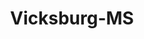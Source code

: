 ---
title: Vicksburg-MS
slug: vicksburg-ms
f_state:
- cms/state/mississippi.md
f_locations:
- cms/payday-loan/a-1-check-cashing-220.md
- cms/payday-loan/a-1-check-cashing-221.md
- cms/payday-loan/a-dollar-cash-advance-395.md
- cms/payday-loan/a-1-check-cashing-inc-552.md
- cms/payday-loan/a-1-check-cashing-inc-554.md
- cms/payday-loan/advance-america-1958.md
- cms/payday-loan/americom-mr-cash-inc-4447.md
- cms/payday-loan/bingo-check-cashing-5302.md
- cms/payday-loan/cash-inc-7685.md
- cms/payday-loan/cash-inc-7720.md
- cms/payday-loan/cash-tyme-8897.md
- cms/payday-loan/cash-tyme-8904.md
- cms/payday-loan/check-cashers-more-inc-10658.md
- cms/payday-loan/check-cashers-more-inc-10665.md
- cms/payday-loan/check-cashers-more-inc-10666.md
- cms/payday-loan/check-exchange-of-vicksburg-11286.md
- cms/payday-loan/check-exchange-of-vicksburg-11287.md
- cms/payday-loan/check-into-cash-12129.md
- cms/payday-loan/check-into-cash-12150.md
- cms/payday-loan/check-into-cash-12151.md
- cms/payday-loan/check-into-cash-of-mississippi-13440.md
- cms/payday-loan/continental-currency-15350.md
- cms/payday-loan/e-z-cash-16344.md
- cms/payday-loan/emergency-cash-16772.md
- cms/payday-loan/emergency-cash-16776.md
- cms/payday-loan/express-check-advance-17014.md
- cms/payday-loan/express-check-advance-17035.md
- cms/payday-loan/express-check-advance-17036.md
- cms/payday-loan/mr-cash-inc-22088.md
- cms/payday-loan/national-cash-advance-22520.md
- cms/payday-loan/national-cash-advance-22529.md
- cms/payday-loan/payday-loan-store-23984.md
- cms/payday-loan/quick-cash-24876.md
- cms/payday-loan/quick-cash-inc-25068.md
- cms/payday-loan/speedee-cash-26648.md
- cms/payday-loan/speedee-cash-26659.md
updated-on: '2024-05-30T13:41:28.615Z'
created-on: '2024-05-30T13:41:28.615Z'
published-on: '2024-05-30T13:54:32.469Z'
f_city: Vicksburg
layout: '[city].html'
tags: city
---